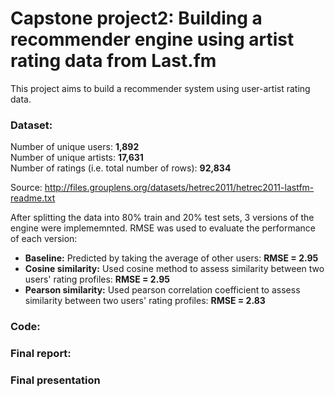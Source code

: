 # Capstone project2: Building a recommender engine using artist rating data from Last.fm

This project aims to build a recommender system using user-artist rating data.

### Dataset:

Number of unique users: **1,892**  
Number of unique artists: **17,631**  
Number of ratings (i.e. total number of rows): **92,834**

Source: http://files.grouplens.org/datasets/hetrec2011/hetrec2011-lastfm-readme.txt

After splitting the data into 80% train and 20% test sets, 3 versions of the engine were implememnted. RMSE was used to evaluate the performance of each version:

- **Baseline:** Predicted by taking the average of other users: **RMSE = 2.95**
- **Cosine similarity:** Used cosine method to assess similarity between two users' rating profiles: **RMSE = 2.95**
- **Pearson similarity:** Used pearson correlation coefficient to assess similarity between two users' rating profiles: **RMSE = 2.83**

### Code:

### Final report:

### Final presentation
